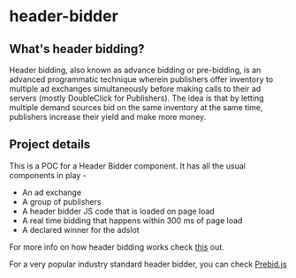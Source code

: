 # header-bidder

## What's header bidding?

Header bidding, also known as advance bidding or pre-bidding, is an advanced programmatic technique wherein publishers offer inventory to multiple ad exchanges simultaneously before making calls to their ad servers (mostly DoubleClick for Publishers). The idea is that by letting multiple demand sources bid on the same inventory at the same time, publishers increase their yield and make more money.

## Project details

This is a POC for a Header Bidder component. It has all the usual components in play -
* An ad exchange
* A group of publishers
* A header bidder JS code that is loaded on page load
* A real time bidding that happens within 300 ms of page load
* A declared winner for the adslot

For more info on how header bidding works check [this](https://digiday.com/media/wtf-header-bidding/#:~:text=Header%20bidding%2C%20also%20known%20as,(mostly%20DoubleClick%20for%20Publishers)) out.

For a very popular industry standard header bidder, you can check [Prebid.js](https://prebid.org/product-suite/prebid-js/)
